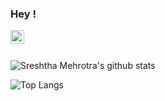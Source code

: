 ### Hey !
<a href="https://www.linkedin.com/in/sreshtha-mehrotra-1968a7193/">
  <img align="left" alt="Sreshtha's Linkedin" width="22px" src="https://cdn.jsdelivr.net/npm/simple-icons@v3/icons/linkedin.svg" />
</a>
<br />
<br />


![Sreshtha Mehrotra's github stats](https://github-readme-stats.vercel.app/api?username=sreshtha10&hide=issues,prs&show_icons=true&count_private=true)

![Top Langs](https://github-readme-stats.vercel.app/api/top-langs/?username=sreshtha10)
